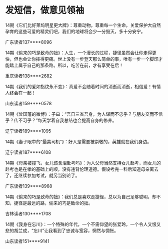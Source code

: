 # 发短信，做意见领袖

14期《它们比好莱坞明星更大牌》：尊重动物，尊重每一个生命，关爱保护大自然孕育的这些可爱的精灵们吧，我们的地球将会少一分毁灭，多十分安宁。

广东读者137****8096

14期《偷来的巧是致命的拙》：人生，一个漫长的过程，捷径虽然会让你走得更快，但也会让你摔得更痛。世上没有一步登天那么简单的事，唯有一步一个脚印才能踏上属于自己的那条路。所以，吃苦在前，才有享受在后！

重庆读者138****2682

14期《我们的爱如指纹永不变》：真爱不会随着时间的消逝而消逝，相信爱！有情人终会在一起！

山东读者159****0578

14期《曾国藩的微博》：子曰：“吾日三省吾身，为人谋而不忠乎？与朋友交而不信乎？传不习乎？”每天学着自我总结也会提高自身的修养。

辽宁读者189****1095

14期《妻子眼中的“最美司机”》：好人是需要被崇敬的，英雄就在我们身边。

辽宁读者187****6108

14期《母亲被撞飞，女儿该含泪赴考吗》：为人父母当然支持女儿赴考，而女儿的赴考也是在孝的基础上的顺，没有违背伦理道德。假设考完一科后知道母亲离去了，还继续参加考试，就另当别论了。

广东读者139****8968

14期《偷来的巧是致命的拙》：我们总是喜欢走捷径，总以为自己足够聪明，却不知，捷径是最远的路，偷来的巧是致命的拙。

吉林读者130****1708

14期《我身在忘川》：一个特殊的年代，一个不需仰望的张爱玲，一个令人又恨又悲的胡兰成，“忘川”让我看到了忠诚与宽容，惘然与惆怅。

山东读者151****9141